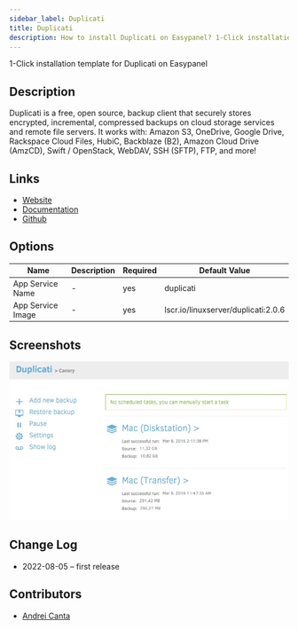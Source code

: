 ```yaml
---
sidebar_label: Duplicati
title: Duplicati
description: How to install Duplicati on Easypanel? 1-Click installation template for Duplicati on Easypanel
---
```


<!-- generated -->

1-Click installation template for Duplicati on Easypanel

## Description

Duplicati is a free, open source, backup client that securely stores encrypted, incremental, compressed backups on cloud storage services and remote file servers. It works with: Amazon S3, OneDrive, Google Drive, Rackspace Cloud Files, HubiC, Backblaze (B2), Amazon Cloud Drive (AmzCD), Swift / OpenStack, WebDAV, SSH (SFTP), FTP, and more!

## Links

- [Website](https://www.duplicati.com/)
- [Documentation](https://duplicati.readthedocs.io/en/latest/)
- [Github](https://github.com/duplicati/duplicati)

## Options

Name | Description | Required | Default Value
-|-|-|-
App Service Name | - | yes | duplicati
App Service Image | - | yes | lscr.io/linuxserver/duplicati:2.0.6

## Screenshots

![Duplicati Screenshot](./assets/screenshot.jpg)

## Change Log

- 2022-08-05 – first release

## Contributors

- [Andrei Canta](https://github.com/deiucanta)

